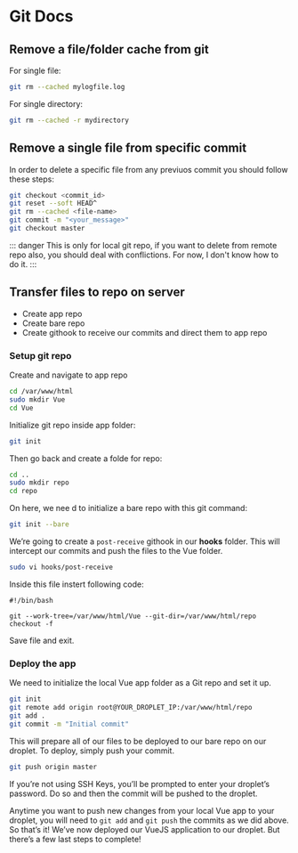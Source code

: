 # Git Docs

## Remove a file/folder cache from git 
For single file:
```bash
git rm --cached mylogfile.log
```
For single directory:
```bash
git rm --cached -r mydirectory
```

## Remove a single file from specific commit

In order to delete a specific file from any previuos commit you should follow these steps:

```bash
git checkout <commit_id>
git reset --soft HEAD^
git rm --cached <file-name>
git commit -m "<your_message>"
git checkout master
```

::: danger
This is only for local git repo, if you want to delete from remote repo also, you should
deal with conflictions. For now, I don't know how to do it.
:::

## Transfer files to repo on server

* Create app repo
* Create bare repo
* Create githook to receive our commits and direct them to app repo

### Setup git repo

Create and navigate to app repo

```bash
cd /var/www/html
sudo mkdir Vue
cd Vue
```

Initialize git repo inside app folder:

```bash
git init
```

Then go back and create a folde for repo:

```bash
cd ..
sudo mkdir repo
cd repo
```

On here, we nee d to initialize a bare repo with this git command:

```bash
git init --bare
```

We’re going to create a `post-receive` githook in our **hooks** folder. This will intercept our commits and push the files to the Vue folder.

```bash
sudo vi hooks/post-receive
```

Inside this file instert following code:
```
#!/bin/bash

git --work-tree=/var/www/html/Vue --git-dir=/var/www/html/repo checkout -f
```

Save file and exit.

### Deploy the app

We need to initialize the local Vue app folder as a Git repo and set it up.

```bash
git init
git remote add origin root@YOUR_DROPLET_IP:/var/www/html/repo
git add .
git commit -m "Initial commit"
```

This will prepare all of our files to be deployed to our bare repo on our droplet. To deploy, simply push your commit.

```bash
git push origin master
```

If you’re not using SSH Keys, you’ll be prompted to enter your droplet’s password. Do so and then the commit will be pushed to the droplet.

Anytime you want to push new changes from your local Vue app to your droplet, you will need to `git add` and `git push` the commits as we did above. So that’s it! We’ve now deployed our VueJS application to our droplet. But there’s a few last steps to complete!